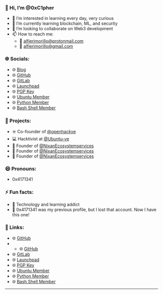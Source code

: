 ### 👋 Hi, I’m @0xC1pher

- 👀 I’m interested in learning every day, very curious
- 🌱 I’m currently learning blockchain, ML, and security
- 💞️ I’m looking to collaborate on Web3 development
- 📫 How to reach me:
  - 📧 [alfierimorillo@protonmail.com](mailto:alfierimorillo@protonmail.com)
  - 📧 [alfierimorillo@gmail.com](mailto:alfierimorillo@gmail.com)

### 🌐 Socials:
- 🌐 [Blog](https://github.com/0xC1pher)
- 🌐 [GitHub](https://github.com/0xC1pher)
- 🌐 [GitLab](https://gitlab.com/0x4171341)
- 🌐 [Launchpad](https://launchpad.net/~alfierimorillo)
- 🌐 [PGP Key](https://keyserver.ubuntu.com/pks/lookup?fingerprint=on&op=index&search=0xE5F005A1889B2023B3A43B20DF6CB5768C239A3D)
- 🌐 [Ubuntu Member](https://launchpad.net/~ubuntumembers)
- 🌐 [Python Member](https://launchpad.net/~python)
- 🌐 [Bash Shell Member](https://launchpad.net/~bash-shell)

### 🚀 Projects:
- ☣️ Co-founder of [@openhackve](https://github.com/openhackve)
- 💻 Hacktivist at [@Ubuntu-ve](https://github.com/Ubuntu-ve)
- 💬 Founder of [@NixanEcosystemservices](https://github.com/NixanEcosystemservices)
- 💬 Founder of [@NixanEcosystemservices](https://github.com/NixanEs)
- 💬 Founder of [@NixanEcosystemservices](https://github.com/EmporiumES)

### 😄 Pronouns:
- 0x4171341

### ⚡ Fun facts:
- 🤖 Technology and learning addict
- 🤡 0x4171341 was my previous profile, but I lost that account. Now I have this one!

### 🔗 Links:
- 🌐 [GitHub](https://github.com/0xC1pher)
- - 🌐 [GitHub](https://github.com/0x4171341)
- 🌐 [GitLab](https://gitlab.com/0x4171341)
- 🌐 [Launchpad](https://launchpad.net/~alfierimorillo)
- 🌐 [PGP Key](https://keyserver.ubuntu.com/pks/lookup?fingerprint=on&op=index&search=0xE5F005A1889B2023B3A43B20DF6CB5768C239A3D)
- 🌐 [Ubuntu Member](https://launchpad.net/~ubuntumembers)
- 🌐 [Python Member](https://launchpad.net/~python)
- 🌐 [Bash Shell Member](https://launchpad.net/~bash-shell)

---

<!---
0xC1pher/0xC1pher is a ✨ special ✨ repository because its `README.md` (this file) appears on your GitHub profile.
You can click the Preview link to take a look at your changes.
--->
